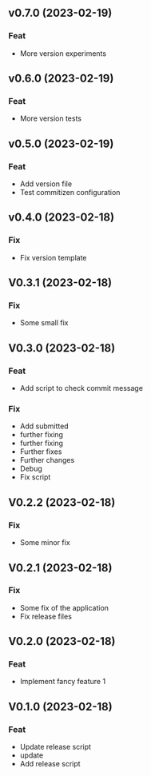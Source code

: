 ## v0.7.0 (2023-02-19)

### Feat

- More version experiments

## v0.6.0 (2023-02-19)

### Feat

- More version tests

## v0.5.0 (2023-02-19)

### Feat

- Add version file
- Test commitizen configuration

## v0.4.0 (2023-02-18)

### Fix

- Fix version template

## V0.3.1 (2023-02-18)

### Fix

- Some small fix

## V0.3.0 (2023-02-18)

### Feat

- Add script to check commit message

### Fix

- Add submitted
- further fixing
- further fixing
- Further fixes
- Further changes
- Debug
- Fix script

## V0.2.2 (2023-02-18)

### Fix

- Some minor fix

## V0.2.1 (2023-02-18)

### Fix

- Some fix of the application
- Fix release files

## V0.2.0 (2023-02-18)

### Feat

- Implement fancy feature 1

## V0.1.0 (2023-02-18)

### Feat

- Update release script
- update
- Add release script

